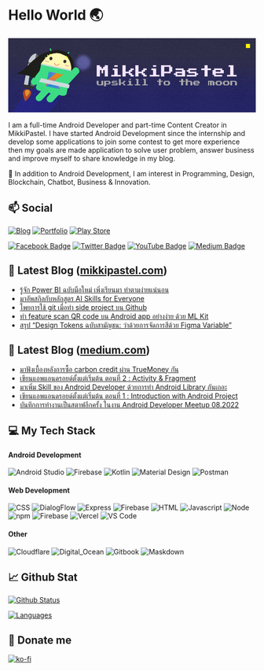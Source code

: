 # Hello World 🌏

![Banner](/image/github_banner.png)

I am a full-time Android Developer and part-time Content Creator in MikkiPastel. I have started Android Development since the internship and develop some applications to join some contest to get more experience then my goals are made application to solve user problem, answer business and improve myself to share knowledge in my blog. 

🌱 In addition to Android Development, I am interest in Programming, Design, Blockchain, Chatbot, Business & Innovation.

## 📫 Social
[![Blog](https://img.shields.io/website?color=B71D25&style=flat-square&up_message=Blog&url=https%3A%2F%2Fmikkipastel.com)](https://mikkipastel.com)
[![Portfolio](https://img.shields.io/website?color=FF9999&style=flat-square&up_message=Portfolio&url=https%3A%2F%2Fmikkipastel.web.app)](https://mikkipastel.web.app)
[![Play Store](https://img.shields.io/website?color=48ff48&style=flat-square&up_message=Play%20Store&url=https%3A%2F%2Fplay.google.com/store/apps/dev?id=6950665064391537398)](https://play.google.com/store/apps/dev?id=6950665064391537398)

[![Facebook Badge](https://img.shields.io/badge/-MikkiPastel-blue?style=flat&logo=Facebook&logoColor=white&link=https://www.facebook.com/mikkipastel/)](https://www.facebook.com/mikkipastel)
[![Twitter Badge](https://img.shields.io/badge/-@mikkipastel-00acee?style=flat&logo=Twitter&logoColor=white)](https://twitter.com/intent/follow?screen_name=mikkipastel "Follow on Twitter")
[![YouTube Badge](https://img.shields.io/badge/-MikkiCoding-FF0000?style=flat&logo=YouTube&logoColor=white)](https://www.youtube.com/channel/UCtGbMSe4i7NJiKQ271Fezcg)
[![Medium Badge](https://img.shields.io/badge/-@minseomikki-black?style=plastic&labelColor=000000&logo=Medium&link=https://medium.com/@minseobingsu/)](https://medium.com/@minseomikki)

## 📖 Latest Blog ([mikkipastel.com](https://www.mikkipastel.com/))
<!-- BLOG:START -->
- [รู้จัก Power BI ฉบับมือใหม่ เพิ่งเรียนมา ทำตามง่ายแน่นอน](https://www.mikkipastel.com/power-bi-for-beginner/)
- [มาอัพสกิลกับหลักสูตร AI Skills for Everyone](https://www.mikkipastel.com/microsoft-ai-skills-training-ai-skills-for-everyone/)
- [โพยการใช้ git เมื่อทำ side project บน Github](https://www.mikkipastel.com/list-git-command-for-side-project-in-github/)
- [ทำ feature scan QR code บน Android app อย่างง่าย ด้วย ML Kit](https://www.mikkipastel.com/feature-scan-qr-code-android-app-ml-kit/)
- [สรุป “Design Tokens ฉบับสามัญชน: ว่าด้วยการจัดการสีด้วย Figma Variable”](https://www.mikkipastel.com/friend-of-figma-design-tokens-made-simple-coloring-with-variables-design-tokens/)
<!-- BLOG:END -->

## 📖 Latest Blog ([medium.com](https://medium.com/@minseobingsu))
<!-- MEDIUM:START -->
- [มาฟังเบื้องหลังการซื้อ carbon credit ผ่าน TrueMoney กัน](https://developers.ascendcorp.com/integrating-carbon-offsets-into-consumer-focused-truemoney-carbonmark-4a40059713f0?source=rss-606b11313ec7------2)
- [เขียนแอพแอนดรอยด์ตั้งแต่เริ่มต้น ตอนที่ 2 : Activity &amp; Fragment](https://developers.ascendcorp.com/basic-android-development-ep-2-activity-44e335020e8b?source=rss-606b11313ec7------2)
- [มาเพิ่ม Skill ของ Android Developer ด้วยการทำ Android Library กันเถอะ](https://developers.ascendcorp.com/level-up-with-android-library-for-android-developer-c80ab0c3c346?source=rss-606b11313ec7------2)
- [เขียนแอพแอนดรอยด์ตั้งแต่เริ่มต้น ตอนที่ 1 : Introduction with Android Project](https://developers.ascendcorp.com/basic-android-development-ep-1-introduction-with-android-project-fbf754bb4d3a?source=rss-606b11313ec7------2)
- [บันทึกการทำงานเป็นสตาฟอีกครั้ง ในงาน Android Developer Meetup 08.2022](https://medium.com/android-developer-meetup-th/diary-of-staff-at-android-developer-meetup-08-2022-by-mikkipastel-b22d6f89b50?source=rss-606b11313ec7------2)
<!-- MEDIUM:END -->

## 💻 My Tech Stack

#### Android Development
![Android Studio](https://img.shields.io/badge/Android_Studio-3DDC84?style=for-the-badge&logo=android-studio&logoColor=white)
![Firebase](https://img.shields.io/badge/firebase-ffca28?style=for-the-badge&logo=firebase&logoColor=black)
![Kotlin](https://img.shields.io/badge/Kotlin-0095D5?&style=for-the-badge&logo=kotlin&logoColor=white)
![Material Design](https://img.shields.io/badge/material%20design-757575?style=for-the-badge&logo=material%20design&logoColor=white)
![Postman](https://img.shields.io/badge/Postman-FF6C37?style=for-the-badge&logo=Postman&logoColor=white)

#### Web Development
![CSS](https://img.shields.io/badge/CSS3-1572B6?style=for-the-badge&logo=css3&logoColor=white)
![DialogFlow](https://img.shields.io/badge/dialogflow-FF9800?style=for-the-badge&logo=dialogflow&logoColor=white)
![Express](https://img.shields.io/badge/Express.js-000000?style=for-the-badge&logo=express&logoColor=white)
![Firebase](https://img.shields.io/badge/firebase-ffca28?style=for-the-badge&logo=firebase&logoColor=black)
![HTML](https://img.shields.io/badge/HTML5-E34F26?style=for-the-badge&logo=html5&logoColor=white)
![Javascript](https://img.shields.io/badge/JavaScript-323330?style=for-the-badge&logo=javascript&logoColor=F7DF1E)
![Node](https://img.shields.io/badge/Node.js-339933?style=for-the-badge&logo=nodedotjs&logoColor=white)
![npm](https://img.shields.io/badge/npm-CB3837?style=for-the-badge&logo=npm&logoColor=white)
![Firebase](https://img.shields.io/badge/firebase-ffca28?style=for-the-badge&logo=firebase&logoColor=black)
![Vercel](https://img.shields.io/badge/Vercel-000000?style=for-the-badge&logo=vercel&logoColor=white)
![VS Code](https://img.shields.io/badge/Visual_Studio_Code-0078D4?style=for-the-badge&logo=visual%20studio%20code&logoColor=white)

#### Other
![Cloudflare](https://img.shields.io/badge/Cloudflare-F38020?style=for-the-badge&logo=Cloudflare&logoColor=white)
![Digital_Ocean](https://img.shields.io/badge/Digital_Ocean-0080FF?style=for-the-badge&logo=DigitalOcean&logoColor=white)
![Gitbook](https://img.shields.io/badge/GitBook-7B36ED?style=for-the-badge&logo=gitbook&logoColor=white)
![Maskdown](https://img.shields.io/badge/Markdown-000000?style=for-the-badge&logo=markdown&logoColor=white)

## 📈 Github Stat

[![Github Status](https://github-readme-stats.vercel.app/api?username=mikkipastel&count_private=true&theme=onedark&show_icons=true)](https://github.com/mikkipastel)

[![Languages](https://github-readme-stats.vercel.app/api/top-langs/?username=mikkipastel&layout=compact&langs_count=10&hide_border=true&custom_title=Languages&bg_color=f5f5f5)](https://github.com/mikkipastel)

## 🧧 Donate me

[![ko-fi](https://ko-fi.com/img/githubbutton_sm.svg)](https://ko-fi.com/S6S31VK3J)
